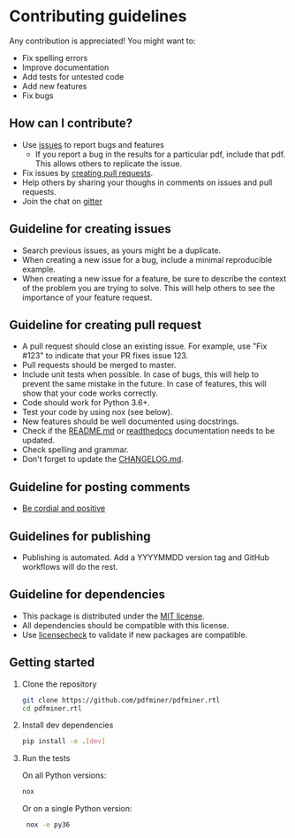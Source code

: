 # Contributing guidelines

Any contribution is appreciated! You might want to:

* Fix spelling errors
* Improve documentation
* Add tests for untested code
* Add new features
* Fix bugs

## How can I contribute?

* Use [issues](https://github.com/pdfminer/pdfminer.six/issues) to report bugs and features
    - If you report a bug in the results for a particular pdf, include that pdf. This allows others to replicate the
     issue. 
* Fix issues by [creating pull requests](https://help.github.com/en/articles/creating-a-pull-request).
* Help others by sharing your thoughs in comments on issues and pull requests.
* Join the chat on [gitter](https://gitter.im/pdfminer-six/Lobby)

## Guideline for creating issues

* Search previous issues, as yours might be a duplicate.
* When creating a new issue for a bug, include a minimal reproducible example.
* When creating a new issue for a feature, be sure to describe the context of the problem you are trying to solve. This
  will help others to see the importance of your feature request. 

## Guideline for creating pull request

* A pull request should close an existing issue. For example, use "Fix #123" to indicate that your PR fixes issue 123. 
* Pull requests should be merged to master.
* Include unit tests when possible. In case of bugs, this will help to prevent the same mistake in the future. In case
  of features, this will show that your code works correctly.
* Code should work for Python 3.6+.
* Test your code by using nox (see below). 
* New features should be well documented using docstrings.
* Check if the [README.md](../README.md) or [readthedocs](../docs/source) documentation needs to be updated. 
* Check spelling and grammar.
* Don't forget to update the [CHANGELOG.md](CHANGELOG.md#[Unreleased]). 

## Guideline for posting comments

* [Be cordial and positive](https://kennethreitz.org/essays/2013/01/27/be-cordial-or-be-on-your-way)

## Guidelines for publishing

* Publishing is automated. Add a YYYYMMDD version tag and GitHub workflows will do the rest. 

## Guideline for dependencies

* This package is distributed under the [MIT license](LICENSE).
* All dependencies should be compatible with this license.
* Use [licensecheck](https://pypi.org/project/licensecheck/) to validate if new packages are compatible.

## Getting started

1. Clone the repository

    ```sh
    git clone https://github.com/pdfminer/pdfminer.rtl
    cd pdfminer.rtl
    ```

2. Install dev dependencies

    ```sh
    pip install -e .[dev]
    ```

3. Run the tests

    On all Python versions:

    ```sh
    nox
   ```
   
   Or on a single Python version:
   
   ```sh
    nox -e py36
    ```
